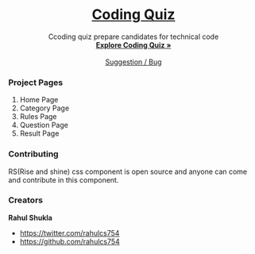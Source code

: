 <h1 align="center">
  <a href="https://code-quiz-rs.netlify.app/">
   Coding Quiz
  </a>
</h1>



<p align="center">
    Ccoding quiz prepare candidates for technical code
  <br>
  <a href="https://code-quiz-rs.netlify.app/"><strong>Explore Coding Quiz »</strong></a>
  <br>
  <br>
  <a href="https://code-quiz-rs.netlify.app/">Suggestion / Bug</a>
  </p>

### Project Pages
1. Home Page
2. Category Page
3. Rules Page
4. Question Page
5. Result Page


### Contributing

RS(Rise and shine) css component is open source and anyone can come and contribute in this component.


### Creators

**Rahul Shukla**

- <https://twitter.com/rahulcs754>
- <https://github.com/rahulcs754>

